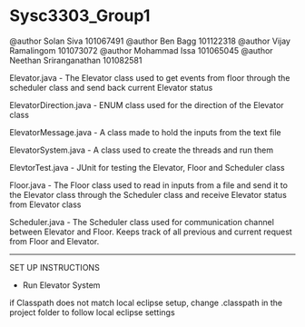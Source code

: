 # Sysc3303_Group1

@author Solan Siva 101067491 
@author Ben Bagg 101122318
@author Vijay Ramalingom 101073072
@author Mohammad Issa 101065045
@author Neethan Sriranganathan 101082581


Elevator.java - The Elevator class used to get events from floor through the scheduler class and send back current Elevator status

ElevatorDirection.java - ENUM class used for the direction of the Elevator class

ElevatorMessage.java - A class made to hold the inputs from the text file

ElevatorSystem.java - A class used to create the threads and run them

ElevtorTest.java - JUnit for testing the Elevator, Floor and Scheduler class

Floor.java -  The Floor class used to read in inputs from a file and send it to the Elevator class through the Scheduler class and receive Elevator status from Elevator class

Scheduler.java - The Scheduler class used for communication channel between Elevator and Floor. Keeps track of all previous and current request from Floor and Elevator.

-----------------------------------------------------------------------------------------------------------
SET UP INSTRUCTIONS

- Run Elevator System

if Classpath does not match local eclipse setup, change .classpath in the project folder to follow local eclipse settings